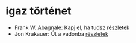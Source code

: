 # igaz történet

- Frank W. Abagnale: Kapj el, ha tudsz [részletek](_details/%7Bopf.creator%7D.md#id_669)
- Jon Krakauer: Út a vadonba [részletek](_details/%7Bopf.creator%7D.md#id_797)